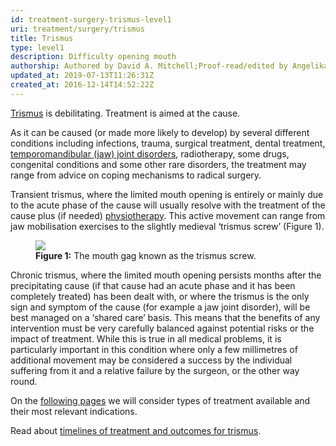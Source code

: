 ```yaml
---
id: treatment-surgery-trismus-level1
uri: treatment/surgery/trismus
title: Trismus
type: level1
description: Difficulty opening mouth
authorship: Authored by David A. Mitchell;Proof-read/edited by Angelika Sebald
updated_at: 2019-07-13T11:26:31Z
created_at: 2016-12-14T14:52:22Z
---
```


<p><a href="/diagnosis/a-z/trismus">Trismus</a> is debilitating.
    Treatment is aimed at the cause.</p>
<p>As it can be caused (or made more likely to develop) by several
    different conditions including infections, trauma, surgical
    treatment, dental treatment, <a href="/diagnosis/a-z/jaw-joint">temporomandibular (jaw) joint disorders</a>,
    radiotherapy, some drugs, congenital conditions and some
    other rare disorders, the treatment may range from advice
    on coping mechanisms to radical surgery.</p>
<p>Transient trismus, where the limited mouth opening is entirely
    or mainly due to the acute phase of the cause will usually
    resolve with the treatment of the cause plus (if needed)
    <a href="/help/physiotherapy">physiotherapy</a>.
    This active movement can range from jaw mobilisation exercises
    to the slightly medieval ‘trismus screw’ (Figure 1).</p>
<figure><img src="/treatment-surgery-trismus-level1-figure1.jpg">
    <figcaption><strong>Figure 1:</strong> The mouth gag known as the trismus
        screw.</figcaption>
</figure>
<p>Chronic trismus, where the limited mouth opening persists months
    after the precipitating cause (if that cause had an acute
    phase and it has been completely treated) has been dealt
    with, or where the trismus is the only sign and symptom of
    the cause (for example a jaw joint disorder), will be best
    managed on a ‘shared care’ basis. This means that the benefits
    of any intervention must be very carefully balanced against
    potential risks or the impact of treatment. While this is
    true in all medical problems, it is particularly important
    in this condition where only a few millimetres of additional
    movement may be considered a success by the individual suffering
    from it and a relative failure by the surgeon, or the other
    way round.  </p>
<p>On the <a href="/treatment-surgery-trismus-level2">following pages</a>    we will consider types of treatment available and their most
    relevant indications.</p>
<aside>
    <p>Read about <a href="/treatment/timelines/trismus">timelines of treatment and outcomes for trismus</a>.</p>
</aside>
